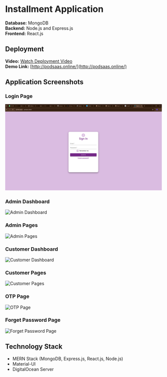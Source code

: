 # Installment Application

**Database:** MongoDB  
**Backend:** Node.js and Express.js  
**Frontend:** React.js

## Deployment

**Video:** [Watch Deployment Video](https://www.linkedin.com/posts/shinanmohamed363_mernstack-webdevelopment-softwareengineering-activity-7223383964541972481-BKWr?utm_source=share&utm_medium=member_android)  
**Demo Link:** [http://podsaas.online/](http://podsaas.online/)

## Application Screenshots

### Login Page
![Login Page](image\login.png)

### Admin Dashboard
![Admin Dashboard](URL_TO_ADMIN_DASHBOARD_IMAGE)

### Admin Pages
![Admin Pages](URL_TO_ADMIN_PAGES_IMAGE)

### Customer Dashboard
![Customer Dashboard](URL_TO_CUSTOMER_DASHBOARD_IMAGE)

### Customer Pages
![Customer Pages](URL_TO_CUSTOMER_PAGES_IMAGE)

### OTP Page
![OTP Page](URL_TO_OTP_PAGE_IMAGE)

### Forget Password Page
![Forget Password Page](URL_TO_FORGET_PASSWORD_PAGE_IMAGE)

## Technology Stack

- MERN Stack (MongoDB, Express.js, React.js, Node.js)
- Material-UI
- DigitalOcean Server
